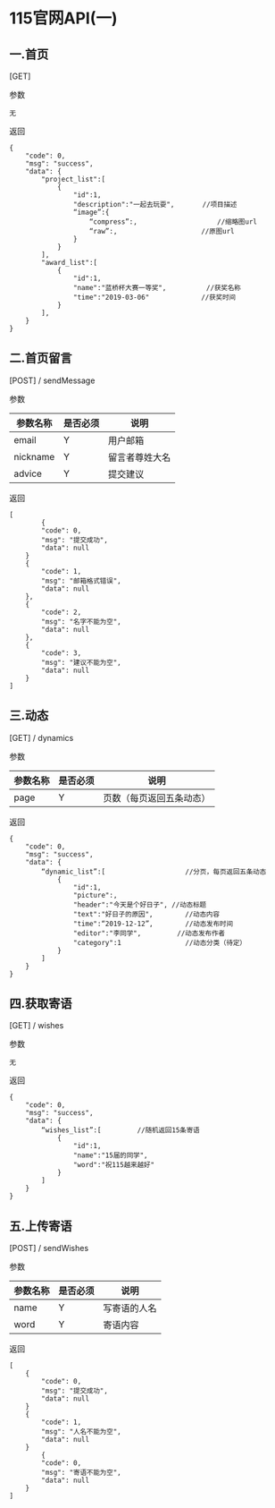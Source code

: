 # 115官网API(一)

## 一.首页

[GET]

参数

~~~ 
无
~~~

返回

~~~ 
{
    "code": 0,
    "msg": "success",
    "data": {
    	"project_list":[
    		{
    			"id":1,
    			"description":"一起去玩耍",		 //项目描述
    			“image”:{
    				“compress”:,					//缩略图url
    				“raw”:,						//原图url
    			}
    		}
    	],
    	"award_list":[
    		{
    			"id":1,
    			"name":"蓝桥杯大赛一等奖",       	//获奖名称
    			"time":"2019-03-06"			    //获奖时间
    		}
    	],
    }
}
~~~



## 二.首页留言

[POST] / sendMessage

参数

| 参数名称 | 是否必须 | 说明           |
| -------- | -------- | -------------- |
| email    | Y        | 用户邮箱       |
| nickname | Y        | 留言者尊姓大名 |
| advice   | Y        | 提交建议       |

返回

~~~ 
[
		{
        "code": 0,
        "msg": "提交成功",
        "data": null
    }
    {
        "code": 1,
        "msg": "邮箱格式错误",
        "data": null
    },
    {
        "code": 2,
        "msg": "名字不能为空",
        "data": null
    },
    {
        "code": 3,
        "msg": "建议不能为空",
        "data": null
    }
]
~~~



## 三.动态

[GET] / dynamics

参数

| 参数名称 | 是否必须 | 说明                     |
| -------- | -------- | ------------------------ |
| page     | Y        | 页数（每页返回五条动态） |

返回

~~~ 
{
    "code": 0,
    "msg": "success",
    "data": {
    	“dynamic_list”:[					//分页，每页返回五条动态
    		{
    			"id":1,
    			"picture":,
    			"header":"今天是个好日子",	//动态标题
    			"text":"好日子的原因",		//动态内容
    			"time":“2019-12-12”,		//动态发布时间
    			"editor":"李同学",			//动态发布作者
    			"category":1				//动态分类（待定）
    		}
    	]
    }
}
~~~



## 四.获取寄语

[GET] / wishes

参数

~~~ 
无
~~~

返回

~~~ 
{
    "code": 0,
    "msg": "success",
    "data": {
    	“wishes_list”:[			//随机返回15条寄语
    		{
    			"id":1,
    			"name":"15届的同学",
    			"word":"祝115越来越好"
    		}
    	]
    }
}
~~~



## 五.上传寄语

[POST] / sendWishes

参数

| 参数名称 | 是否必须 | 说明         |
| -------- | -------- | ------------ |
| name     | Y        | 写寄语的人名 |
| word     | Y        | 寄语内容     |

返回

~~~ 
[
    {
        "code": 0,
        "msg": "提交成功",
        "data": null
    }
    {
        "code": 1,
        "msg": "人名不能为空",
        "data": null
    }
		{
        "code": 0,
        "msg": "寄语不能为空",
        "data": null
    }
]
~~~

